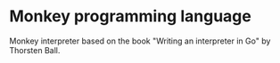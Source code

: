# Monkey programming language

Monkey interpreter based on the book "Writing an interpreter in Go" by Thorsten Ball.
